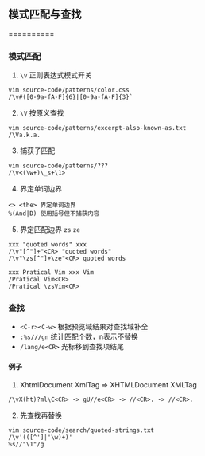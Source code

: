 ## 模式匹配与查找
==========

### 模式匹配

1. `\v` 正则表达式模式开关

```
vim source-code/patterns/color.css
/\v#([0-9a-fA-F]{6}|[0-9a-fA-F]{3}`
```

2. `\V` 按原义查找

```
vim source-code/patterns/excerpt-also-known-as.txt
/\Va.k.a.
```

3. 捕获子匹配

```
vim source-code/patterns/???
/\v<(\w+)\_s+\1>
```

4. 界定单词边界

```
<> <the> 界定单词边界
%(And|D) 使用括号但不捕获内容
```
5. 界定匹配边界 `zs` `ze`

```
xxx "quoted words" xxx
/\v"[^"]+"<CR> "quoted words"
/\v"\zs[^"]+\ze"<CR> quoted words

xxx Pratical Vim xxx Vim
/Pratical Vim<CR>
/Pratical \zsVim<CR>
```

### 查找

- `<C-r><C-w>` 根据预览域结果对查找域补全
- `:%s///gn` 统计匹配个数，n表示不替换
- `/lang/e<CR>` 光标移到查找项结尾

#### 例子

1. XhtmlDocument XmlTag => XHTMLDocument XMLTag

```
/\vX(ht)?ml\C<CR> -> gU//e<CR> -> //<CR>. -> //<CR>.
```

2. 先查找再替换

```
vim source-code/search/quoted-strings.txt
/\v'(([^']|'\w)+)'
%s//"\1"/g
```
